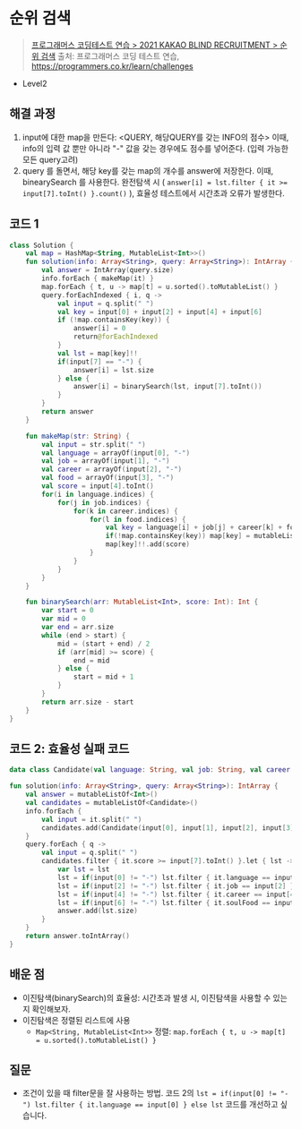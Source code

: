 # 순위 검색

> [프로그래머스 코딩테스트 연습 > 2021 KAKAO BLIND RECRUITMENT > 순위 검색](https://programmers.co.kr/learn/courses/30/lessons/72412)
> 출처: 프로그래머스 코딩 테스트 연습, https://programmers.co.kr/learn/challenges

- Level2

## 해결 과정

1. input에 대한 map을 만든다: <QUERY, 해당QUERY를 갖는 INFO의 점수>
   이때, info의 입력 값 뿐만 아니라 "-" 값을 갖는 경우에도 점수를 넣어준다. (입력 가능한 모든 query고려)
2. query 를 돌면서, 해당 key를 갖는 map의 개수를 answer에 저장한다.
   이때, binearySearch 를 사용한다. 완전탐색 시 ( `answer[i] = lst.filter { it >= input[7].toInt() }.count()` ), 효율성 테스트에서 시간초과 오류가 발생한다.

## 코드 1

```kotlin
class Solution {
    val map = HashMap<String, MutableList<Int>>()
    fun solution(info: Array<String>, query: Array<String>): IntArray {
        val answer = IntArray(query.size)
        info.forEach { makeMap(it) }
        map.forEach { t, u -> map[t] = u.sorted().toMutableList() }
        query.forEachIndexed { i, q ->
            val input = q.split(" ")
            val key = input[0] + input[2] + input[4] + input[6]
            if (!map.containsKey(key)) {
                answer[i] = 0
                return@forEachIndexed
            }
            val lst = map[key]!!
            if(input[7] == "-") {
                answer[i] = lst.size
            } else {
                answer[i] = binarySearch(lst, input[7].toInt())
            }
        }
        return answer
    }

    fun makeMap(str: String) {
        val input = str.split(" ")
        val language = arrayOf(input[0], "-")
        val job = arrayOf(input[1], "-")
        val career = arrayOf(input[2], "-")
        val food = arrayOf(input[3], "-")
        val score = input[4].toInt()
        for(i in language.indices) {
            for(j in job.indices) {
                for(k in career.indices) {
                    for(l in food.indices) {
                        val key = language[i] + job[j] + career[k] + food[l]
                        if(!map.containsKey(key)) map[key] = mutableListOf()
                        map[key]!!.add(score)
                    }
                }
            }
        }
    }

    fun binarySearch(arr: MutableList<Int>, score: Int): Int {
        var start = 0
        var mid = 0
        var end = arr.size
        while (end > start) {
            mid = (start + end) / 2
            if (arr[mid] >= score) {
                end = mid
            } else {
                start = mid + 1
            }
        }
        return arr.size - start
    }
}
```

## 코드 2: 효율성 실패 코드

```kotlin
data class Candidate(val language: String, val job: String, val career: String, val soulFood: String, val score: Int)

fun solution(info: Array<String>, query: Array<String>): IntArray {
    val answer = mutableListOf<Int>()
    val candidates = mutableListOf<Candidate>()
    info.forEach {
        val input = it.split(" ")
        candidates.add(Candidate(input[0], input[1], input[2], input[3], input[4].toInt()))
    }
    query.forEach { q ->
        val input = q.split(" ")
        candidates.filter { it.score >= input[7].toInt() }.let { lst ->
            var lst = lst
            lst = if(input[0] != "-") lst.filter { it.language == input[0] } else lst
            lst = if(input[2] != "-") lst.filter { it.job == input[2] } else lst
            lst = if(input[4] != "-") lst.filter { it.career == input[4] } else lst
            lst = if(input[6] != "-") lst.filter { it.soulFood == input[6] } else lst
            answer.add(lst.size)
        }
    }
    return answer.toIntArray()
}

```

## 배운 점

- 이진탐색(binarySearch)의 효율성: 시간초과 발생 시, 이진탐색을 사용할 수 있는지 확인해보자.
- 이진탐색은 정렬된 리스트에 사용
  - `Map<String, MutableList<Int>>` 정렬: `map.forEach { t, u -> map[t] = u.sorted().toMutableList() }`

## 질문

- 조건이 있을 때 filter문을 잘 사용하는 방법.
  코드 2의 `lst = if(input[0] != "-") lst.filter { it.language == input[0] } else lst` 코드를 개선하고 싶습니다.
